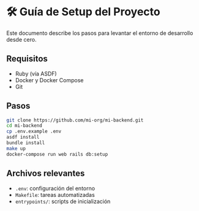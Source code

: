 # 🛠️ Guía de Setup del Proyecto

Este documento describe los pasos para levantar el entorno de desarrollo desde cero.

## Requisitos

- Ruby (vía ASDF)
- Docker y Docker Compose
- Git

## Pasos

```bash
git clone https://github.com/mi-org/mi-backend.git
cd mi-backend
cp .env.example .env
asdf install
bundle install
make up
docker-compose run web rails db:setup
```

## Archivos relevantes

- `.env`: configuración del entorno
- `Makefile`: tareas automatizadas
- `entrypoints/`: scripts de inicialización

